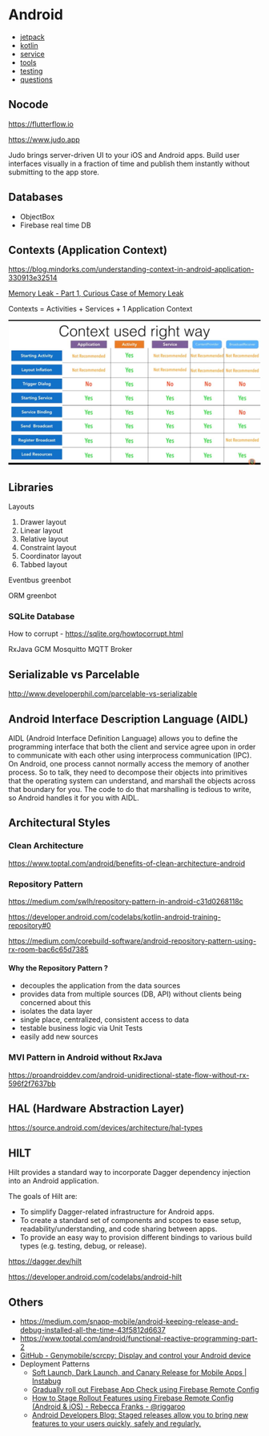 # Android

- [jetpack](languages/frameworks/android/jetpack.md)
- [kotlin](languages/frameworks/android/kotlin.md)
- [service](languages/frameworks/android/service.md)
- [tools](languages/frameworks/android/tools.md)
- [testing](languages/frameworks/android/testing.md)
- [questions](languages/frameworks/android/questions.md)

## Nocode

https://flutterflow.io

https://www.judo.app

Judo brings server-driven UI to your iOS and Android apps. Build user interfaces visually in a fraction of time and publish them instantly without submitting to the app store.

## Databases

- ObjectBox
- Firebase real time DB

## Contexts (Application Context)

https://blog.mindorks.com/understanding-context-in-android-application-330913e32514

[Memory Leak - Part 1, Curious Case of Memory Leak](https://www.youtube.com/watch?v=OqalhCheKXQ)

Contexts = Activities + Services + 1 Application Context

![image](../../../media/Android-image1.jpg)

## Libraries

Layouts

1. Drawer layout
2. Linear layout
3. Relative layout
4. Constraint layout
5. Coordinator layout
6. Tabbed layout

Eventbus greenbot

ORM greenbot

### SQLite Database

How to corrupt - https://sqlite.org/howtocorrupt.html

RxJava
GCM
Mosquitto MQTT Broker

## Serializable vs Parcelable

http://www.developerphil.com/parcelable-vs-serializable

## Android Interface Description Language (AIDL)

AIDL (Android Interface Definition Language) allows you to define the programming interface that both the client and service agree upon in order to communicate with each other using interprocess communication (IPC). On Android, one process cannot normally access the memory of another process. So to talk, they need to decompose their objects into primitives that the operating system can understand, and marshall the objects across that boundary for you. The code to do that marshalling is tedious to write, so Android handles it for you with AIDL.

## Architectural Styles

### Clean Architecture

https://www.toptal.com/android/benefits-of-clean-architecture-android

### Repository Pattern

https://medium.com/swlh/repository-pattern-in-android-c31d0268118c

https://developer.android.com/codelabs/kotlin-android-training-repository#0

https://medium.com/corebuild-software/android-repository-pattern-using-rx-room-bac6c65d7385

#### Why the Repository Pattern ?

- decouples the application from the data sources
- provides data from multiple sources (DB, API) without clients being concerned about this
- isolates the data layer
- single place, centralized, consistent access to data
- testable business logic via Unit Tests
- easily add new sources

### MVI Pattern in Android without RxJava

https://proandroiddev.com/android-unidirectional-state-flow-without-rx-596f2f7637bb

## HAL (Hardware Abstraction Layer)

https://source.android.com/devices/architecture/hal-types

## HILT

Hilt provides a standard way to incorporate Dagger dependency injection into an Android application.

The goals of Hilt are:

- To simplify Dagger-related infrastructure for Android apps.
- To create a standard set of components and scopes to ease setup, readability/understanding, and code sharing between apps.
- To provide an easy way to provision different bindings to various build types (e.g. testing, debug, or release).

https://dagger.dev/hilt

https://developer.android.com/codelabs/android-hilt

## Others

- https://medium.com/snapp-mobile/android-keeping-release-and-debug-installed-all-the-time-43f5812d6637
- https://www.toptal.com/android/functional-reactive-programming-part-2
- [GitHub - Genymobile/scrcpy: Display and control your Android device](https://github.com/Genymobile/scrcpy)
- Deployment Patterns
   	- [Soft Launch, Dark Launch, and Canary Release for Mobile Apps | Instabug](https://www.instabug.com/blog/soft-launch-dark-launch-and-canary-release-for-mobile-apps)
   	- [Gradually roll out Firebase App Check using Firebase Remote Config](https://firebase.google.com/codelabs/app-attest-remote-config#0)
   	- [How to Stage Rollout Features using Firebase Remote Config (Android & iOS) - Rebecca Franks - @riggaroo](https://riggaroo.dev/stage-rollout-features-firebase-remote-config-ios-android/)
   	- [Android Developers Blog: Staged releases allow you to bring new features to your users quickly, safely and regularly.](https://android-developers.googleblog.com/2018/09/staged-releases-allow-you-to-bring-new.html)
